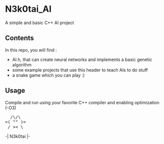 # N3k0tai_AI
A simple and basic C++ AI project
## Contents
In this repo, you will find :
- AI.h, that can create neural networks and implements a basic genetic algorithm
- some example projects that use this header to teach AIs to do stuff
- a snake game which you can play :)

## Usage
Compile and run using your favorite C++ compiler and enabling optimization (-O3)

<pre>
  /\/\
=( °° )=
 / >< \
</pre>

-| N3k0tai |-